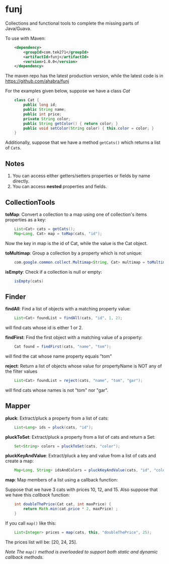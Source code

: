 funj
====

Collections and functional tools to complete the missing parts of Java/Guava.

To use with Maven:

```XML
	<dependency>
		<groupId>com.tek271</groupId>
		<artifactId>funj</artifactId>
		<version>1.0.0</version>
	</dependency>
```

The maven repo has the latest production version, while the latest code is
in https://github.com/ahabra/funj

For the examples given below, suppose we have a class *Cat*

```Java
	class Cat {
		public long id;
		public String name;
		public int price;
		private String color;
		public String getColor() { return color; }
		public void setColor(String color) { this.color = color; }
	}
```

Additionally, suppose that we have a method `getCats()` which returns a list
of `Cat`s.

Notes
-----

1. You can access either getters/setters properties or fields by name directly.
2. You can access **nested** properties and fields.


CollectionTools
---------------
**toMap**: Convert a collection to a map using one of collection's items properties
as a key:

```Java
	List<Cat> cats = getCats();
	Map<Long, Cat> map = toMap(cats, "id");
```

Now the key in map is the id of Cat, while the value is the Cat object.

**toMultimap**: Group a collection by a property which is not unique:

```Java
	com.google.common.collect.Multimap<String, Cat> multimap = toMultimap(cats, "color");
```

**isEmpty**: Check if a collection is null or empty:

```Java
	isEmpty(cats)
```

Finder
------
**findAll**: Find a list of objects with a matching property value:

```Java
	List<Cat> foundList = findAll(cats, "id", 1, 2);
```

will find cats whose id is either 1 or 2.


**findFirst**: Find the first object with a matching value of a property:

```Java
	Cat found = findFirst(cats, "name", "tom");
```

will find the cat whose name property equals "tom"

**reject**: Return a list of objects whose value for propertyName is NOT
any of the filter values

```Java
	List<Cat> foundList = reject(cats, "name", "tom", "gar");
```

will find cats whose names is not "tom" nor "gar".


Mapper
------
**pluck**: Extract/pluck a property from a list of cats:

```Java
	List<Long> ids = pluck(cats, "id");
```

**pluckToSet**: Extract/pluck a property from a list of cats and return a Set:

```Java
	Set<String> colors = pluckToSet(cats, "color");
```

**pluckKeyAndValue**: Extract/pluck a key and value from a list of cats and create a map:

```Java
	Map<Long, String> idsAndColors = pluckKeyAndValue(cats, "id", "color");
```

**map**: Map members of a list using a callback function:

Suppose that we have 3 cats with prices 10, 12, and 15. Also suppose that we
have this *callback* function:

```Java
	int doubleThePrice(Cat cat, int maxPrice) {
		return Math.min(cat.price * 2, maxPrice) ;
	}
```

If you call `map()` like this:

```Java
	List<Integer> prices = map(cats, this, "doubleThePrice", 25);
```

The prices list will be: [20, 24, 25].

*Note The `map()` method is overloaded to support both static and dynamic callback
methods.*

